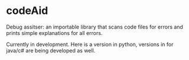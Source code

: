 # codeAid
Debug assitser: an importable library that scans code files for errors and prints simple explanations for all errors.

Currently in development. Here is a version in python, versions in for java/c# are being developed as well.
